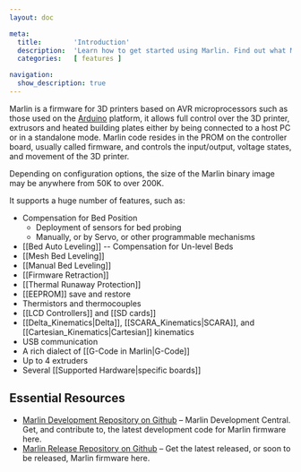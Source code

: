 ```yaml
---
layout: doc

meta:
  title:        'Introduction'
  description:  'Learn how to get started using Marlin. Find out what Marlin has to offer and how it can help your 3D printer print faster, better and cleaner.'
  categories:   [ features ]

navigation:
  show_description: true
---
```

Marlin is a firmware for 3D printers based on AVR microprocessors such as those used on the [Arduino](http://arduino.cc) platform, it allows full control over the 3D printer, extrusors and heated building plates either by being connected to a host PC or in a standalone mode. Marlin code resides in the PROM on the controller board, usually called firmware, and controls the input/output, voltage states, and movement of the 3D printer.

Depending on configuration options, the size of the Marlin binary image may be anywhere from 50K to over 200K.

It supports a huge number of features, such as:

* Compensation for Bed Position
    * Deployment of sensors for bed probing
    * Manually, or by Servo, or other programmable mechanisms
* [[Bed Auto Leveling]] -- Compensation for Un-level Beds
* [[Mesh Bed Leveling]]
* [[Manual Bed Leveling]]
* [[Firmware Retraction]]
* [[Thermal Runaway Protection]]
* [[EEPROM]] save and restore
* Thermistors and thermocouples
* [[LCD Controllers]] and [[SD cards]]
* [[Delta_Kinematics|Delta]], [[SCARA_Kinematics|SCARA]], and [[Cartesian_Kinematics|Cartesian]] kinematics
* USB communication
* A rich dialect of [[G-Code in Marlin|G-Code]]
* Up to 4 extruders
* Several [[Supported Hardware|specific boards]]

## Essential Resources ##

* [Marlin Development Repository on Github](https://github.com/MarlinFirmware/MarlinDev) – Marlin Development Central. Get, and contribute to, the latest development code for Marlin firmware here.
* [Marlin Release Repository on Github](https://github.com/MarlinFirmware/Marlin) – Get the latest released, or soon to be released, Marlin firmware here.

